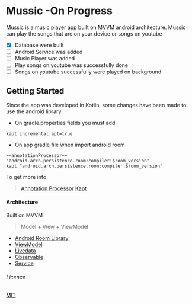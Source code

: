 # Mussic -On Progress

Mussic is a music player app built on MVVM android architecture.
Mussic can play the songs that are on your device or songs on youtube

- [x] Database were built
- [ ] Android Service was added
- [ ] Music Player was added
- [ ] Play songs on youtube was successfully done
- [ ] Songs on youtube successfully were played on background

## Getting Started
Since the app was developed in Kotlin, some changes have been made to use the android library
- On gradle.properties fields you must add
```
kapt.incremental.apt=true
```
- On app gradle file when import android room
```
~~annotationProcessor~~ "android.arch.persistence.room:compiler:$room_version"
kapt "android.arch.persistence.room:compiler:$room_version"
```
To get more info
> [Annotation Processor](https://medium.com/@robhor/annotation-processing-for-android-b7eda1a41051)
> [Kapt](https://kotlinlang.org/docs/reference/kapt.html)

#### Architecture
Built on MVVM
> Model + View + ViewModel

- [Android Room Library](https://developer.android.com/jetpack/androidx/releases/room)
- [ViewModel](https://developer.android.com/topic/libraries/architecture/viewmodel)
- [Livedata](https://developer.android.com/topic/libraries/architecture/livedata)
- [Observable](https://developer.android.com/reference/java/util/Observable)
- [Service](https://developer.android.com/reference/android/app/Service.html)

###### Licence
[MIT](https://choosealicense.com/licenses/mit/)
